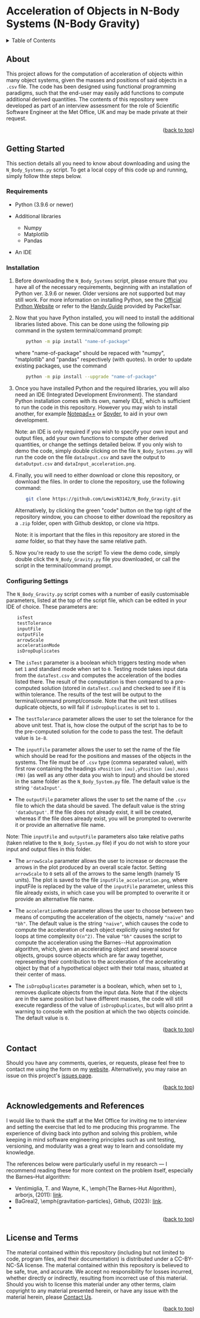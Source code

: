 # Acceleration of Objects in N-Body Systems (N-Body Gravity)

<a id="readme-top"></a>

<details>
  <summary>Table of Contents</summary>
  <ol>
  <li> <a href="#about">About</a></li>
  <li> <a href="#getting-started">Getting Started</a>
    <ul>
      <li> <a href="#requirements">Requirements</a></li>
      <li> <a href="#installation">Installation</a></li>
      <li> <a href="#configuring-settings">Configuring Settings</a></li>
    </ul>  </li>
  <li> <a href="#contact">Contact</a></li>
  <li> <a href="#acknowledgements-and-references">Acknowledgements and References</a></li>
  </ol>
</details>

## About

This project allows for the computation of acceleration of objects within many object systems, given the masses and positions of said objects in a `.csv` file. The code has been designed using functional programming paradigms, such that the end-user may easily add functions to compute additional derived quantities. The contents of this repository were developed as part of an interview assessment for the role of Scientific Software Engineer at the Met Office, UK and may be made private at their request.

<p align="right">(<a href="#readme-top">back to top</a>)</p>

## Getting Started

This section details all you need to know about downloading and using the `N_Body_Systems.py` script. To get a local copy of this code up and running, simply follow thte steps below.

### Requirements

- Python (3.9.6 or newer)

- Additional libraries
  - Numpy
  - Matplotlib
  - Pandas
 
- An IDE 

### Installation

1. Before downloading the `N_Body_Systems` script, please ensure that you have all of the necessary requirements, beginning with an installation of Python ver. 3.9.6 or newer. Older versions are not supported but may still work. For more information on installing Python, see the <a href="https://www.python.org/downloads/">Official Python Website</a> or refer to the <a href="https://github.com/PackeTsar/Install-Python/blob/master/README.md">Handy Guide</a> provided by PackeTsar. 

2. Now that you have Python installed, you will need to install the additional libraries listed above. This can be done using the following pip command in the system terminal/command prompt:

    ```sh
        python -m pip install "name-of-package"
    ```
    where "name-of-package" should be repaced with "numpy", "matplotlib" and "pandas" respectively (with quotes). In order to update existing packages, use the command
    
    ```sh
        python -m pip install --upgrade "name-of-package"
    ```

3. Once you have installed Python and the required libraries, you will also need an IDE (Integrated Development Environment). The standard Python installation comes with its own, namely IDLE, which is sufficient to run the code in this repository. However you may wish to install another, for example <a href="https://notepad-plus-plus.org/">Notepad++</a> or <a href="https://www.spyder-ide.org/">Spyder</a>, to aid in your own development.
   
    Note: an IDE is only required if you wish to specify your own input and output files, add your own functions to compute other derived quantities, or change the settings detailed below. If you only wish to demo the code, simply double clicking on the file `N_Body_Systems.py` will run the code on the file `dataInput.csv` and save the output to `dataOutput.csv` and `dataInput_acceleration.png`.

4. Finally, you will need to either download or clone this repository, or download the files. In order to clone the repository, use the following command:
    ```sh
        git clone https://github.com/LewisN3142/N_Body_Gravity.git
    ```
    Alternatively, by clicking the green "code" button on the top right of the repository window, you can choose to either download the repository as a `.zip` folder, open with Github desktop, or clone via https.
   
    Note: it is important that the files in this repository are stored in the *same* folder, so that they have the same relative path.

5. Now you're ready to use the script! To view the demo code, simply double click the `N_Body_Gravity.py` file you downloaded, or call the script in the terminal/command prompt. 


### Configuring Settings

The `N_Body_Gravity.py` script comes with a number of easily customisable parameters, listed at the top of the script file, which can be edited in your IDE of choice. These parameters are:

``` sh
    isTest
    testTolerance
    inputFile
    outputFile
    arrowScale
    accelerationMode
    isDropDuplicates
```

 - The `isTest` parameter is a boolean which triggers testing mode when set `1` and standard mode when set to `0`. Testing mode takes input data from the `dataTest.csv` and computes the acceleration of the bodies listed there. The result of the computation is then compared to a pre-computed solution (stored in `dataTest.csv`) and checked to see if it is within tolerance. The results of the test will be output to the terminal/command prompt/console. Note that the unit test utilises duplicate objects, so will fail if `isDropDuplicates` is set to `1`.

 - The `testTolerance` parameter allows the user to set the tolerance for the above unit test. That is, how close the output of the script has to be to the pre-computed solution for the code to pass the test. The default value is `1e-8`.

 - The `inputFile` parameter allows the user to set the name of the file which should be read for the positions and masses of the objects in the systems. The file must be of `.csv` type (comma separated value), with first row containing the headings `xPosition (au),yPosition (au),mass (M0)` (as well as any other data you wish to input) and should be stored in the same folder as the `N_Body_System.py` file. The default value is the string `'dataInput'`.

 - The `outputFile` parameter allows the user to set the name of the `.csv` file to which the data should be saved. The default value is the string `'dataOutput'`. If the file does not already exist, it will be created, whereas if the file does already exist, you will be prompted to overwrite it or provide an alternative file name. 

Note: Thie `inputFile` and `outputFile` parameters also take relative paths (taken relative to the `N_Body_System.py` file) if you do not wish to store your input and output files in this folder. 

 - The `arrowScale` parameter allows the user to increase or decrease the arrows in the plot produced by an overall scale factor. Setting `arrowScale` to `0` sets all of the arrows to the same length (namely 15 units). The plot is saved to the file `inputFile_acceleration.png`, where inputFile is replaced by the value of the `inputFile` parameter, unless this file already exists, in which case you will be prompted to overwrite it or provide an alternative file name.

 - The `accelerationMode` parameter allows the user to choose between two means of computing the acceleration of the objects, namely `"naive"` and `"bh"`. The default value is the string `"naive"`, which causes the code to compute the acceleration of each object explicitly using nested for loops at time complexity `O(n^2)`. The value `"bh"` causes the script to compute the acceleration using the Barnes--Hut approximation algorithm, which, given an accelerating object and several source objects, groups source objects which are far away together, representing their contribution to the acceleration of the accelerating object by that of a hypothetical object with their total mass, situated at their center of mass.

 -  The `isDropDuplicates` parameter is a boolean, which, when set to `1`, removes duplicate objects from the input data. Note that if the objects are in the same position but have different masses, the code will still execute regardless of the value of `isDropDuplicates`, but will also print a warning to console with the position at which the two objects coincide. The default value is `0`.


<p align="right">(<a href="#readme-top">back to top</a>)</p>

## Contact

Should you have any comments, queries, or requests, please feel free to contact me using the form on my <a href="https://lewisn3142.github.io/contact_page/contact.html">website</a>.
Alternatively, you may raise an issue on this project's <a href="https://github.com/LewisN3142/N-Body-Gravity/issues">issues page</a>.

<p align="right">(<a href="#readme-top">back to top</a>)</p>

## Acknowledgements and References

I would like to thank the staff at the Met Office for inviting me to interview and setting the exercise that led to me producing this programme. The experience of diving back into python and solving this problem, while keeping in mind software engineering principles such as unit testing, versioning, and modularity was a great way to learn and consolidate my knowledge.

The references below were particularly useful in my research &mdash; I recommend reading these for more context on the problem itself, especially the Barnes&ndash;Hut algorithm:

- Ventimiglia, T. and Wayne, K., \emph{The Barnes-Hut Algorithm}, arborjs, (2011): <a href="https://arborjs.org/docs/barnes-hut">link</a>.
- BaGreal2, \emph{gravitation-particles}, Github, (2023): <a href="https://github.com/BaGreal2/gravitation-particles">link</a>.
-

<p align="right">(<a href="#readme-top">back to top</a>)</p>

## License and Terms

The material contained within this repository (including but not limited to code, program files, and their documentation) is distributed under a CC-BY-NC-SA license. The material contained within this repository is believed to be safe, true, and accurate. We accept no responsibility for losses incurred, whether directly or indirectly, resulting from incorrect use of this material. Should you wish to license this material under any other terms, claim copyright to any material presented herein, or have any issue with the material herein, please [Contact Us](https://lewisn3142.github.io/contact_page/contact.html).

<p align="right">(<a href="#readme-top">back to top</a>)</p>
